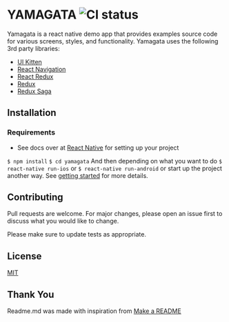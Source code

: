 # YAMAGATA ![CI status](https://img.shields.io/badge/build-passing-brightgreen.svg)

Yamagata is a react native demo app that provides examples source code for various screens, styles, and functionality.
Yamagata uses the following 3rd party libraries:

- [UI Kitten](https://akveo.github.io/react-native-ui-kitten/#/home)
- [React Navigation](https://reactnavigation.org/)
- [React Redux](https://github.com/reduxjs/react-redux)
- [Redux](https://github.com/reduxjs/redux)
- [Redux Saga](https://github.com/redux-saga/redux-saga)

## Installation

### Requirements

- See docs over at [React Native](https://facebook.github.io/react-native/docs) for setting up your project

`$ npm install`
`$ cd yamagata`
And then depending on what you want to do
`$ react-native run-ios`
or
`$ react-native run-android`
or start up the project another way. See [getting started](https://facebook.github.io/react-native/docs/getting-started) for more details.

## Contributing

Pull requests are welcome. For major changes, please open an issue first to discuss what you would like to change.

Please make sure to update tests as appropriate.

## License

[MIT](https://choosealicense.com/licenses/mit/)

## Thank You

Readme.md was made with inspiration from [Make a README](https://www.makeareadme.com/)
